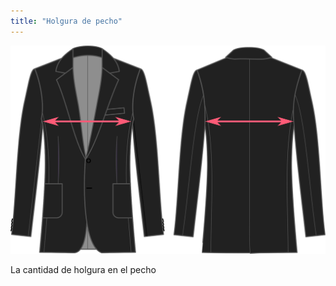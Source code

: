 ```yaml
---
title: "Holgura de pecho"
---
```


![Holgura de pecho](chestease.svg)

La cantidad de holgura en el pecho




